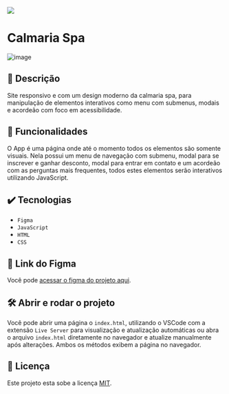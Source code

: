 ![](https://img.shields.io/github/license/alura-cursos/android-com-kotlin-personalizando-ui)

# Calmaria Spa

![image](https://github.com/user-attachments/assets/c72265ff-fef0-42b5-a3d7-0dca3ac5b6df)

## 📑 Descrição

Site responsivo e com um design moderno da calmaria spa, para manipulação de elementos interativos como menu com submenus, modais e acordeão com foco em acessibilidade.


## 🔨 Funcionalidades 

O App é uma página onde até o momento todos os elementos são somente visuais. Nela possui um menu de navegação com submenu, modal para se inscrever e ganhar desconto, modal para entrar em contato e um acordeão com as perguntas mais frequentes, todos estes elementos serão interativos utilizando JavaScript.

## ✔️ Tecnologias

- `Figma`
- `JavaScript`
- `HTML`
- `CSS`

## 📁 Link do Figma

Você pode [acessar o figma do projeto aqui](https://www.figma.com/file/1pDTUXo7ovT6zlE64Zw509/Calmaria-Spa--%7C-Forma%C3%A7%C3%A3o-Acessibilidade?type=design&node-id=1289%3A1086&mode=dev).

## 🛠️ Abrir e rodar o projeto

Você pode abrir uma página o `index.html`, utilizando o VSCode com a extensão `Live Server` para visualização e atualização automáticas ou abra o arquivo `index.html` diretamente no navegador e atualize manualmente após alterações. Ambos os métodos exibem a página no navegador.

## 🚧 Licença

Este projeto esta sobe a licença [MIT](./LICENSE).
